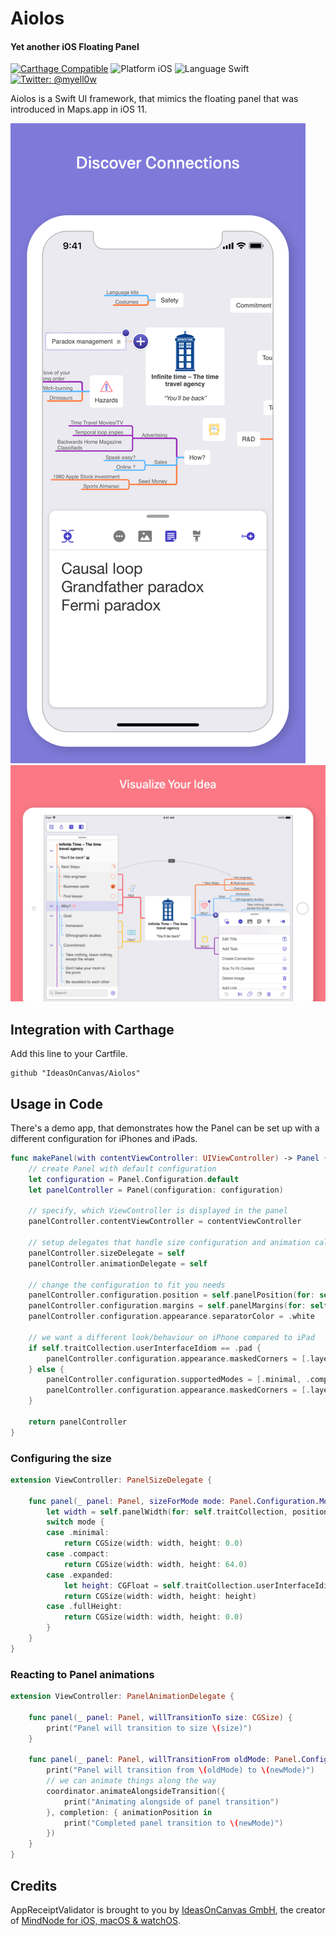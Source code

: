 # Aiolos
#### Yet another iOS Floating Panel

[![Carthage Compatible](https://img.shields.io/badge/Carthage-compatible-4BC51D.svg?style=flat)](https://github.com/Carthage/Carthage)
![Platform iOS](https://img.shields.io/badge/Platform-iOS-blue.svg "Platform iOS")
![Language Swift](https://img.shields.io/badge/Language-Swift%204.2-orange.svg "Swift 4.2")
[![Twitter: @myell0w](https://img.shields.io/badge/Twitter-@myell0w-red.svg?style=flat)](https://twitter.com/myell0w)

Aiolos is a Swift UI framework, that mimics the floating panel that was introduced in Maps.app in iOS 11.

![MindNode for iPhone](Screenshots/iPhone.png)
![MindNode for iPad](Screenshots/iPad.png)

## Integration with Carthage

Add this line to your Cartfile.
```
github "IdeasOnCanvas/Aiolos"
```

## Usage in Code

There's a demo app, that demonstrates how the Panel can be set up with a different configuration for iPhones and iPads.

```swift
func makePanel(with contentViewController: UIViewController) -> Panel {
    // create Panel with default configuration
    let configuration = Panel.Configuration.default
    let panelController = Panel(configuration: configuration)

    // specify, which ViewController is displayed in the panel
    panelController.contentViewController = contentViewController

    // setup delegates that handle size configuration and animation callbacks
    panelController.sizeDelegate = self
    panelController.animationDelegate = self

    // change the configuration to fit you needs
    panelController.configuration.position = self.panelPosition(for: self.traitCollection)
    panelController.configuration.margins = self.panelMargins(for: self.traitCollection)
    panelController.configuration.appearance.separatorColor = .white

    // we want a different look/behaviour on iPhone compared to iPad
    if self.traitCollection.userInterfaceIdiom == .pad {
        panelController.configuration.appearance.maskedCorners = [.layerMinXMinYCorner, .layerMaxXMinYCorner, .layerMinXMaxYCorner, .layerMaxXMaxYCorner]
    } else {
        panelController.configuration.supportedModes = [.minimal, .compact, .expanded, .fullHeight]
        panelController.configuration.appearance.maskedCorners = [.layerMinXMinYCorner, .layerMaxXMinYCorner]
    }

    return panelController
}
```

### Configuring the size

```swift
extension ViewController: PanelSizeDelegate {

    func panel(_ panel: Panel, sizeForMode mode: Panel.Configuration.Mode) -> CGSize {
        let width = self.panelWidth(for: self.traitCollection, position: panel.configuration.position)
        switch mode {
        case .minimal:
            return CGSize(width: width, height: 0.0)
        case .compact:
            return CGSize(width: width, height: 64.0)
        case .expanded:
            let height: CGFloat = self.traitCollection.userInterfaceIdiom == .phone ? 270.0 : 320.0
            return CGSize(width: width, height: height)
        case .fullHeight:
            return CGSize(width: width, height: 0.0)
        }
    }
}
```

### Reacting to Panel animations

```swift
extension ViewController: PanelAnimationDelegate {

    func panel(_ panel: Panel, willTransitionTo size: CGSize) {
        print("Panel will transition to size \(size)")
    }

    func panel(_ panel: Panel, willTransitionFrom oldMode: Panel.Configuration.Mode?, to newMode: Panel.Configuration.Mode, with coordinator: PanelTransitionCoordinator) {
        print("Panel will transition from \(oldMode) to \(newMode)")
        // we can animate things along the way
        coordinator.animateAlongsideTransition({
            print("Animating alongside of panel transition")
        }, completion: { animationPosition in
            print("Completed panel transition to \(newMode)")
        })
    }
}
```

## Credits

AppReceiptValidator is brought to you by [IdeasOnCanvas GmbH](https://ideasoncanvas.com), the creator of [MindNode for iOS, macOS & watchOS](https://mindnode.com).